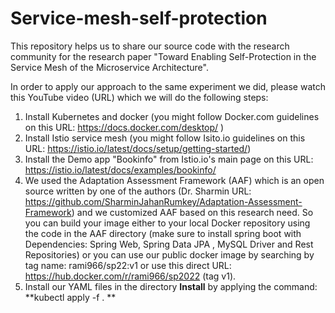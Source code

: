 # Service-mesh-self-protection
This repository helps us to share our source code with the research community for the research paper "Toward Enabling Self-Protection in the Service Mesh of the Microservice Architecture".

In order to apply our approach to the same experiment we did, please watch this YouTube video (URL) which we will do the following steps: 
1. Install Kubernetes and docker (you might follow Docker.com guidelines on this URL: https://docs.docker.com/desktop/ )
2. Install Istio service mesh (you might follow Isito.io guidelines on this URL: https://istio.io/latest/docs/setup/getting-started/)
3. Install the Demo app "Bookinfo" from Istio.io's main page on this URL: https://istio.io/latest/docs/examples/bookinfo/
4. We used the Adaptation Assessment Framework (AAF) which is an open source written by one of the authors (Dr. Sharmin URL: https://github.com/SharminJahanRumkey/Adaptation-Assessment-Framework) and we customized AAF based on this research need. So you can build your image either to your local Docker repository using the code in the AAF directory (make sure to install spring boot with Dependencies: Spring Web, Spring Data JPA , MySQL Driver and Rest Repositories) or you can use our public docker image by searching by tag name: rami966/sp22:v1 or use this direct URL: https://hub.docker.com/r/rami966/sp2022 (tag v1). 
5. Install our YAML files in the directory **Install** by applying the command: **kubectl apply -f . **

